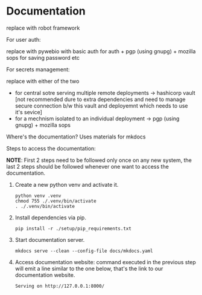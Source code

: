 # Documentation

replace with robot framework

For user auth:

replace with pywebio with basic auth for auth + 
pgp (using gnupg) + mozilla sops for saving password etc

For secrets management:

replace with either of the two
- for central sotre serving multiple remote deployments -> hashicorp vault [not recommended dure to extra dependencies and need to manage secure connection b/w this vault and deployemnt which needs to use it's sevice]
- for a mechnism isolated to an individual deployment -> pgp (using gnupg) + mozilla sops

Where's the documentation?
Uses materials for mkdocs

Steps to access the documentation:

__NOTE__: First 2 steps need to be followed only once on any new system, the last 2 steps should be followed whenever one want to access the documentation.

1. Create a new python venv and activate it.

    ```shell
    python venv .venv
    chmod 755 ./.venv/bin/activate
    . ./.venv/bin/activate
    ```

2. Install dependencies via pip.

    ```shell
    pip install -r ./setup/pip_requirements.txt
    ```

3. Start documentation server.

    ```shell
    mkdocs serve --clean --config-file docs/mkdocs.yaml
    ```

4. Access documentation website: command executed in the previous step will emit a line similar to the one below, that's the link to our documentation website.

    ```log
    Serving on http://127.0.0.1:8000/
    ```
